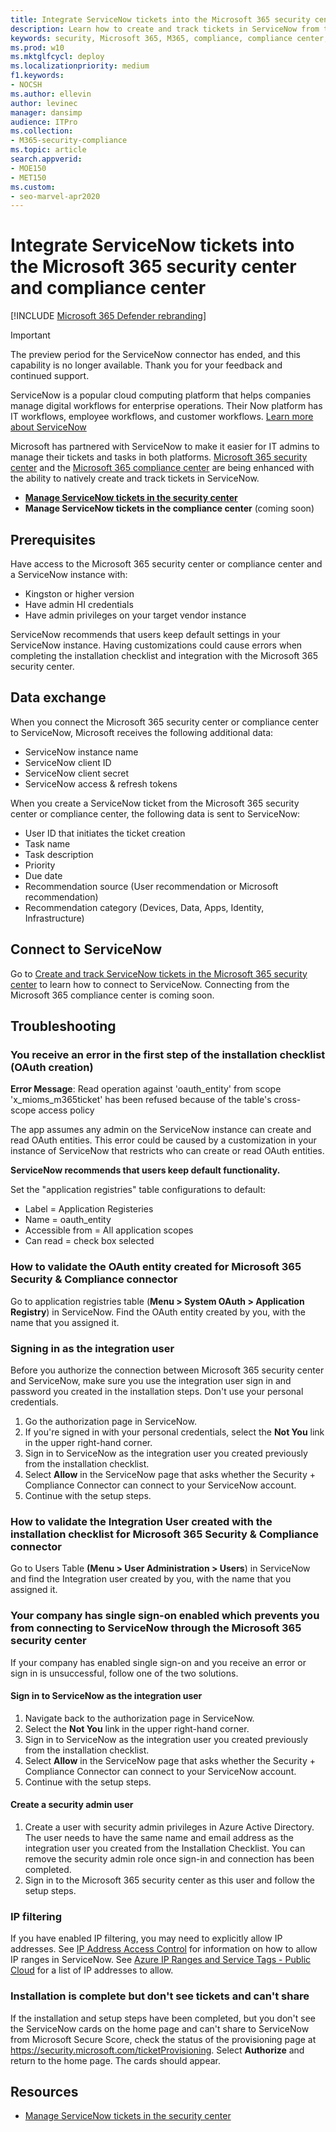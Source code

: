 ```yaml
---
title: Integrate ServiceNow tickets into the Microsoft 365 security center and compliance center
description: Learn how to create and track tickets in ServiceNow from the Microsoft 365 security center and compliance center.
keywords: security, Microsoft 365, M365, compliance, compliance center, security center, ServiceNow, tickets, tasks, SNOW, connection
ms.prod: w10
ms.mktglfcycl: deploy
ms.localizationpriority: medium
f1.keywords:
- NOCSH
ms.author: ellevin
author: levinec
manager: dansimp
audience: ITPro
ms.collection: 
- M365-security-compliance  
ms.topic: article
search.appverid: 
- MOE150
- MET150
ms.custom:
- seo-marvel-apr2020
---
```

# Integrate ServiceNow tickets into the Microsoft 365 security center and compliance center

[!INCLUDE [Microsoft 365 Defender rebranding](../includes/microsoft-defender.md)]

>[!IMPORTANT]
>The preview period for the ServiceNow connector has ended, and this capability is no longer available. Thank you for your feedback and continued support.

ServiceNow is a popular cloud computing platform that helps companies manage digital workflows for enterprise operations. Their Now platform has IT workflows, employee workflows, and customer workflows. [Learn more about ServiceNow](https://www.servicenow.com/)

Microsoft has partnered with ServiceNow to make it easier for IT admins to manage their tickets and tasks in both platforms. [Microsoft 365 security center](overview-security-center.md) and the [Microsoft 365 compliance center](https://docs.microsoft.com/microsoft-365/compliance/microsoft-365-compliance-center) are being enhanced with the ability to natively create and track tickets in ServiceNow.

- [**Manage ServiceNow tickets in the security center**](tickets-security-center.md)
- **Manage ServiceNow tickets in the compliance center** (coming soon)

## Prerequisites

Have access to the Microsoft 365 security center or compliance center and a ServiceNow instance with:  

* Kingston or higher version
* Have admin HI credentials
* Have admin privileges on your target vendor instance

ServiceNow recommends that users keep default settings in your ServiceNow instance. Having customizations could cause errors when completing the installation checklist and integration with the Microsoft 365 security center.

## Data exchange

When you connect the Microsoft 365 security center or compliance center to ServiceNow, Microsoft receives the following additional data:

* ServiceNow instance name
* ServiceNow client ID
* ServiceNow client secret
* ServiceNow access & refresh tokens

When you create a ServiceNow ticket from the Microsoft 365 security center or compliance center, the following data is sent to ServiceNow:

* User ID that initiates the ticket creation
* Task name
* Task description
* Priority
* Due date
* Recommendation source (User recommendation or Microsoft recommendation)
* Recommendation category (Devices, Data, Apps, Identity, Infrastructure)

## Connect to ServiceNow

Go to [Create and track ServiceNow tickets in the Microsoft 365 security center](tickets-security-center.md) to learn how to connect to ServiceNow. Connecting from the Microsoft 365 compliance center is coming soon.

## Troubleshooting

### You receive an error in the first step of the installation checklist (OAuth creation)

**Error Message**: Read operation against 'oauth_entity' from scope 'x_mioms_m365ticket' has been refused because of the table's cross-scope access policy

The app assumes any admin on the ServiceNow instance can create and read OAuth entities. This error could be caused by a customization in your instance of ServiceNow that restricts who can create or read OAuth entities.

**ServiceNow recommends that users keep default functionality.**

Set the "application registries" table configurations to default:

* Label = Application Registeries
* Name = oauth_entity
* Accessible from = All application scopes
* Can read = check box selected

### How to validate the OAuth entity created for Microsoft 365 Security & Compliance connector

Go to application registries table (**Menu > System OAuth > Application Registry**) in ServiceNow. Find the OAuth entity created by you, with the name that you assigned it.

### Signing in as the integration user

Before you authorize the connection between Microsoft 365 security center and ServiceNow, make sure you use the integration user sign in and password you created in the installation steps. Don't use your personal credentials.

1. Go the authorization page in ServiceNow.
2. If you're signed in with your personal credentials, select the **Not You** link in the upper right-hand corner.
3. Sign in to ServiceNow as the integration user you created previously from the installation checklist.  
4. Select **Allow** in the ServiceNow page that asks whether the Security + Compliance Connector can connect to your ServiceNow account.
5. Continue with the setup steps.

### How to validate the Integration User created with the installation checklist for Microsoft 365 Security & Compliance connector

Go to Users Table **(Menu > User Administration > Users**) in ServiceNow and find the Integration user created by you, with the name that you assigned it.

### Your company has single sign-on enabled which prevents you from connecting to ServiceNow through the Microsoft 365 security center

If your company has enabled single sign-on and you receive an error or sign in is unsuccessful, follow one of the two solutions.

#### Sign in to ServiceNow as the integration user

1. Navigate back to the authorization page in ServiceNow.
2. Select the **Not You** link in the upper right-hand corner.
3. Sign in to ServiceNow as the integration user you created previously from the installation checklist.  
4. Select **Allow** in the ServiceNow page that asks whether the Security + Compliance Connector can connect to your ServiceNow account.
5. Continue with the setup steps.

#### Create a security admin user

1. Create a user with security admin privileges in Azure Active Directory. The user needs to have the same name and email address as the integration user you created from the Installation Checklist. You can remove the security admin role once sign-in and connection has been completed.
2. Sign in to the Microsoft 365 security center as this user and follow the setup steps.

### IP filtering

If you have enabled IP filtering, you may need to explicitly allow IP addresses. See [IP Address Access Control](https://docs.servicenow.com/bundle/orlando-platform-administration/page/administer/login/task/t_AccessControl.html) for information on how to allow IP ranges in ServiceNow. See [Azure IP Ranges and Service Tags - Public Cloud](https://www.microsoft.com/en-us/download/details.aspx?id=56519) for a list of IP addresses to allow.

### Installation is complete but don't see tickets and can't share

If the installation and setup steps have been completed, but you don't see the ServiceNow cards on the home page and can't share to ServiceNow from Microsoft Secure Score, check the status of the provisioning page at https://security.microsoft.com/ticketProvisioning. Select **Authorize** and return to the home page. The cards should appear.

## Resources

- [Manage ServiceNow tickets in the security center](tickets-security-center.md)
